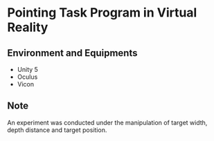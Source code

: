 # Pointing Task Program in Virtual Reality

## Environment and Equipments

* Unity 5
* Oculus
* Vicon

## Note

An experiment was conducted under the manipulation of target width, depth distance and target position.
